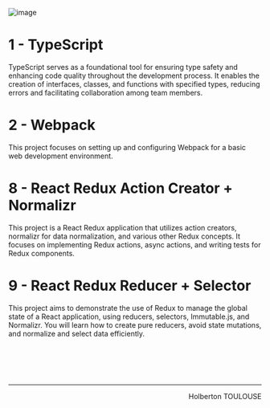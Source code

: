 ![image](https://github.com/TessierV/holbertonschool-web_react/assets/113889290/3b398b4c-d8d6-493f-882e-baf651a63c9d)

# 1 - TypeScript
TypeScript serves as a foundational tool for ensuring type safety and enhancing code quality throughout the development process. It enables the creation of interfaces, classes, and functions with specified types, reducing errors and facilitating collaboration among team members.

# 2 - Webpack
This project focuses on setting up and configuring Webpack for a basic web development environment.

# 8 - React Redux Action Creator + Normalizr
This project is a React Redux application that utilizes action creators, normalizr for data normalization, and various other Redux concepts. It focuses on implementing Redux actions, async actions, and writing tests for Redux components.

# 9 - React Redux Reducer + Selector
This project aims to demonstrate the use of Redux to manage the global state of a React application, using reducers, selectors, Immutable.js, and Normalizr. You will learn how to create pure reducers, avoid state mutations, and normalize and select data efficiently.

<br><br>

<br/><hr>
<p align="right">Holberton TOULOUSE</p>

